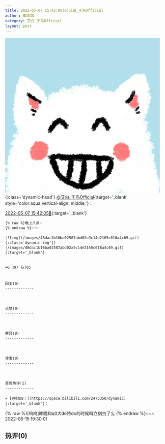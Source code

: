 ```yaml
---
title: 2022-05-07 15:42:05(0)艾白_千鸟Official
author: 御坂IO
category: 艾白_千鸟Official
layout: post
---
```


![img](/images/9ae8b9445fd0665cc014d9080156a45271be73c6.jpg){:class='dynamic-head'}
[@艾白_千鸟Official](https://space.bilibili.com/334537711/dynamic){:target='_blank' style='color:aqua;vertical-align: middle;'}：

[2022-05-07 15:42:05🔗](https://t.bilibili.com/657434612553744393){:target='_blank'}

~~~
{% raw %}晚上八点~
{% endraw %}~~~

[![img](/images/48dac1b16ba02587abd02a9c14e2165c018a4c69.gif){:class='dynamic-img'}](/images/48dac1b16ba02587abd02a9c14e2165c018a4c69.gif){:target='_blank'}


↪️0 💬97 👍705


回复(0)
-------------



点赞(0)
-------------



置顶(0)
-------------



转发(0)
-------------



首页热评(1)
-------------

+ [@校友B：](https://space.bilibili.com/2473350/dynamic){:target='_blank'}：
~~~
{% raw %}[呜呜]昨晚和q0大do特do的时候叫立刻白了么
{% endraw %}~~~
2022-06-15 19:30:01


热评(0)
-------------



